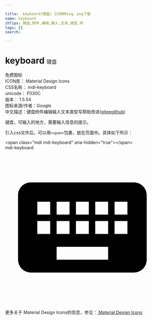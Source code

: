 ```yaml
---

title:  keyboard(键盘) ICON转svg、png下载
name: keyboard
zhTips: 键盘,附件,编辑,输入,文本,类型,写
tags: []
search: 

---
```


# keyboard  <small style="font-size: 60%;font-weight: 100">键盘</small>


<div class="detail-page">
<p>
<span><span class="badge-success badge">免费图标</span> </span>
<br/>
<span>
ICON库：
<span class="badge-secondary badge">Material Design Icons</span> 
</span>
<br/>
<span>
CSS名称：
<span class="badge-secondary badge">mdi-keyboard</span> 
</span>
<br/>
<span>
unicode：
<span class="badge-secondary badge">F030C</span> 
<copy-btn content='F030C' btn-title=""></copy-btn>
<copy-btn :content='String.fromCodePoint(parseInt("F030C", 16))' btn-title="复制U"></copy-btn>
</span>
<br/>
<span>
版本：
<span class="badge-secondary badge">1.5.54</span> 
</span>
<br/>
<span>图标来源/作者：<span class="badge-light badge">Google</span></span> 
<br/>
<span class="zh-detail">中文描述：<span class="badge-primary badge">键盘</span><span class="badge-primary badge">附件</span><span class="badge-primary badge">编辑</span><span class="badge-primary badge">输入</span><span class="badge-primary badge">文本</span><span class="badge-primary badge">类型</span><span class="badge-primary badge">写</span><span class="help-link"><span>帮助改进</span>(<a href="https://gitee.com/liuwave/icon-helper/edit/master/json/material/keyboard.json" target="_blank" rel="noopener noreferrer">gitee</a><a href="https://github.com/liuwave/icon-helper/edit/master/json/material/keyboard.json" target="_blank" rel="noopener noreferrer">github</a></span>)</span><br/>
</p>
</div><div class="description description alert alert-light">键盘，可输入的地方，需要输入信息的提示。</div>
<div class="alert alert-dark">
  <i class="mdi mdi-keyboard mdi-48px"></i>
  <i class="mdi mdi-keyboard mdi-36px"></i>
  <i class="mdi mdi-keyboard mdi-24px"></i>
  <i class="mdi mdi-keyboard mdi-18px"></i>
</div>
<div>
  <p>引入css文件后，可以用<code>&lt;span&gt;</code>包裹，放在页面中。具体如下所示：    
  </p>
  <div class="alert alert-primary" style="font-size: 14px">
    &lt;span class="mdi mdi-keyboard" aria-hidden="true"&gt;&lt;/span&gt;
    <copy-btn content='<span class="mdi mdi-keyboard" aria-hidden="true"></span>'></copy-btn>
  </div>
  <div class="alert alert-secondary">
    <i class="mdi mdi-keyboard"
    style="font-size: 24px"
    aria-hidden="true"></i> mdi-keyboard
    <copy-btn content="mdi-keyboard" btn-title="复制图标名称"></copy-btn>
  </div>
</div>
<div id="svg" class="svg-wrap">
<svg xmlns="http://www.w3.org/2000/svg" viewBox="0 0 24 24"><path d="M19,10H17V8H19M19,13H17V11H19M16,10H14V8H16M16,13H14V11H16M16,17H8V15H16M7,10H5V8H7M7,13H5V11H7M8,11H10V13H8M8,8H10V10H8M11,11H13V13H11M11,8H13V10H11M20,5H4C2.89,5 2,5.89 2,7V17A2,2 0 0,0 4,19H20A2,2 0 0,0 22,17V7C22,5.89 21.1,5 20,5Z" /></svg>
</div>
<detail full-name='mdi-keyboard'></detail>
    
<div><p>更多关于 Material Design Icons的信息，参见：<a target="_blank" href="https://iconhelper.cn/material.html"> Material Design Icons</a>
</p></div>
